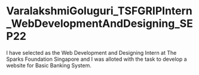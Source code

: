 # VaralakshmiGoluguri_TSFGRIPIntern_WebDevelopmentAndDesigning_SEP22
I have selected as the Web Development and Designing Intern at The Sparks Foundation Singapore and I was alloted with the task to develop a website for Basic Banking System.
